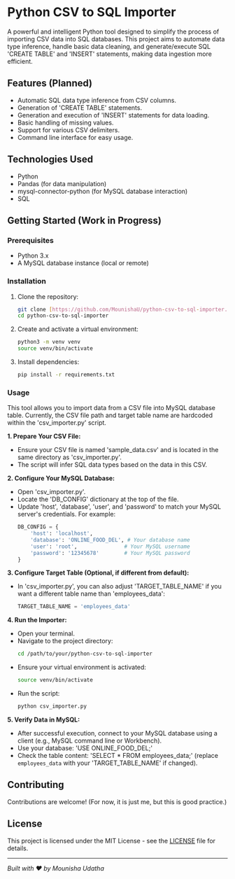 # Python CSV to SQL Importer

A powerful and intelligent Python tool designed to simplify the process of importing CSV data into SQL databases. This project aims to automate data type inference, handle basic data cleaning, and generate/execute SQL 'CREATE TABLE' and 'INSERT' statements, making data ingestion more efficient.

## Features (Planned)

* Automatic SQL data type inference from CSV columns.
* Generation of 'CREATE TABLE' statements.
* Generation and execution of 'INSERT' statements for data loading.
* Basic handling of missing values.
* Support for various CSV delimiters.
* Command line interface for easy usage.

## Technologies Used

* Python
* Pandas (for data manipulation)
* mysql-connector-python (for MySQL database interaction)
* SQL

## Getting Started (Work in Progress)

### Prerequisites

* Python 3.x
* A MySQL database instance (local or remote)

### Installation

1.  Clone the repository:
    ```bash
    git clone [https://github.com/MounishaU/python-csv-to-sql-importer.git](https://github.com/MounishaU/python-csv-to-sql-importer.git)
    cd python-csv-to-sql-importer
    ```
2.  Create and activate a virtual environment:
    ```bash
    python3 -m venv venv
    source venv/bin/activate
    ```
3.  Install dependencies:
    ```bash
    pip install -r requirements.txt
    ```

### Usage

This tool allows you to import data from a CSV file into MySQL database table. Currently, the CSV file path and target table name are hardcoded within the 'csv_importer.py' script.

**1. Prepare Your CSV File:**
   - Ensure your CSV file is named 'sample_data.csv' and is located in the same directory as 'csv_importer.py'.
   - The script will infer SQL data types based on the data in this CSV.

**2. Configure Your MySQL Database:**
   - Open 'csv_importer.py'.
   - Locate the 'DB_CONFIG' dictionary at the top of the file.
   - Update 'host', 'database', 'user', and 'password' to match your MySQL server's credentials. For example:
     ```python
     DB_CONFIG = {
         'host': 'localhost',
         'database': 'ONLINE_FOOD_DEL', # Your database name
         'user': 'root',               # Your MySQL username
         'password': '12345678'        # Your MySQL password
     }
     ```

**3. Configure Target Table (Optional, if different from default):**
   - In 'csv_importer.py', you can also adjust 'TARGET_TABLE_NAME' if you want a different table name than 'employees_data':
     ```python
     TARGET_TABLE_NAME = 'employees_data'
     ```

**4. Run the Importer:**
   - Open your terminal.
   - Navigate to the project directory:
     ```bash
     cd /path/to/your/python-csv-to-sql-importer
     ```
   - Ensure your virtual environment is activated:
     ```bash
     source venv/bin/activate
     ```
   - Run the script:
     ```bash
     python csv_importer.py
     ```

**5. Verify Data in MySQL:**
   - After successful execution, connect to your MySQL database using a client (e.g., MySQL command line or Workbench).
   - Use your database: 'USE ONLINE_FOOD_DEL;'
   - Check the table content: 'SELECT * FROM employees_data;' (replace `employees_data` with your 'TARGET_TABLE_NAME' if changed).

## Contributing

Contributions are welcome! (For now, it is just me, but this is good practice.)

## License

This project is licensed under the MIT License - see the [LICENSE](LICENSE) file for details.

---
*Built with ❤️ by Mounisha Udatha*
